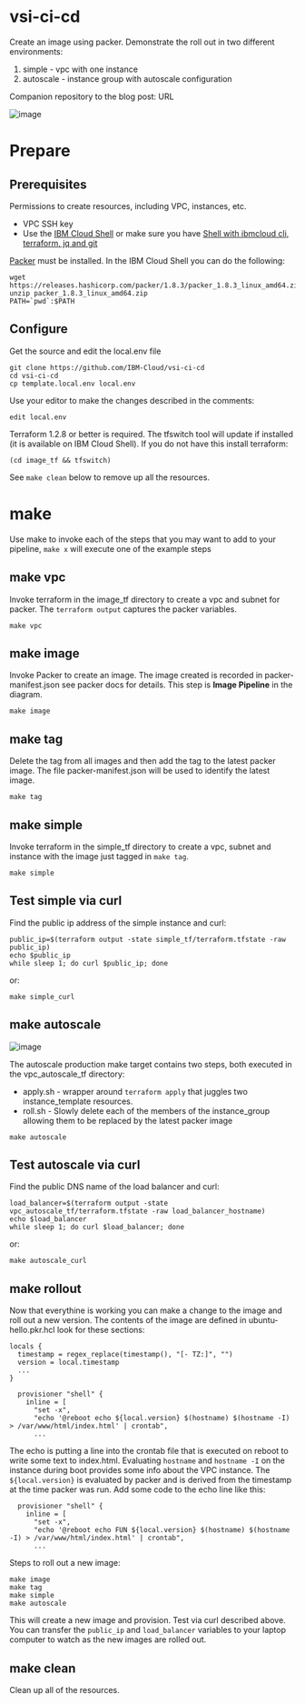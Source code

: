 # vsi-ci-cd
Create an image using packer.  Demonstrate the roll out in two different environments:
1. simple - vpc with one instance
2. autoscale - instance group with autoscale configuration

Companion repository to the blog post: URL

![image](https://user-images.githubusercontent.com/6932057/188900788-18736f50-1ffe-4975-929e-cdd5df2b389c.png)


# Prepare

## Prerequisites 
Permissions to create resources, including VPC, instances, etc.
- VPC SSH key
- Use the [IBM Cloud Shell](https://cloud.ibm.com/shell) or make sure you have [Shell with ibmcloud cli, terraform, jq and git](https://cloud.ibm.com/docs/solution-tutorials?topic=solution-tutorials-tutorials)

[Packer](https://www.packer.io/downloads) must be installed. In the IBM Cloud Shell you can do the following:
```
wget https://releases.hashicorp.com/packer/1.8.3/packer_1.8.3_linux_amd64.zip
unzip packer_1.8.3_linux_amd64.zip
PATH=`pwd`:$PATH
```

## Configure

Get the source and edit the local.env file
```
git clone https://github.com/IBM-Cloud/vsi-ci-cd
cd vsi-ci-cd
cp template.local.env local.env
```

Use your editor to make the changes described in the comments:
```
edit local.env
```

Terraform 1.2.8 or better is required.  The tfswitch tool will update if installed (it is available on IBM Cloud Shell).  If you do not have this install terraform:
```
(cd image_tf && tfswitch)
```


See `make clean` below to remove up all the resources.

# make
Use make to invoke each of the steps that you may want to add to your pipeline, `make x` will execute one of the example steps

## make vpc
Invoke terraform in the image_tf directory to create a vpc and subnet for packer.  The `terraform output` captures the packer variables.
```
make vpc
```

## make image
Invoke Packer to create an image.  The image created is recorded in packer-manifest.json see packer docs for details. This step is **Image Pipeline** in the diagram.
```
make image
```

## make tag
Delete the tag from all images and then add the tag to the latest packer image.  The file packer-manifest.json will be used to identify the latest image.
```
make tag
```

## make simple
Invoke terraform in the simple_tf directory to create a vpc, subnet and instance with the image just tagged in `make tag`.
```
make simple
```

## Test simple via curl
Find the public ip address of the simple instance and curl:
```
public_ip=$(terraform output -state simple_tf/terraform.tfstate -raw public_ip)
echo $public_ip
while sleep 1; do curl $public_ip; done
```

or:
```
make simple_curl
```

## make autoscale
![image](https://user-images.githubusercontent.com/6932057/188898113-6c9743ce-0590-407c-bc8d-6b16fdf699a3.png)

The autoscale production make target contains two steps, both executed in the vpc_autoscale_tf directory:
- apply.sh - wrapper around `terraform apply` that juggles two instance_template resources.
- roll.sh - Slowly delete each of the members of the instance_group allowing them to be replaced by the latest packer image

```
make autoscale
```

## Test autoscale via curl
Find the public DNS name of the load balancer and curl:
```
load_balancer=$(terraform output -state vpc_autoscale_tf/terraform.tfstate -raw load_balancer_hostname)
echo $load_balancer
while sleep 1; do curl $load_balancer; done
```

or:
```
make autoscale_curl
```

## make rollout
Now that everythine is working you can make a change to the image and roll out a new version.  The contents of the image are defined in ubuntu-hello.pkr.hcl look for these sections:
```
locals {
  timestamp = regex_replace(timestamp(), "[- TZ:]", "")
  version = local.timestamp
  ...
}

  provisioner "shell" {
    inline = [
      "set -x",
      "echo '@reboot echo ${local.version} $(hostname) $(hostname -I) > /var/www/html/index.html' | crontab",
      ...
```

The echo is putting a line into the crontab file that is executed on reboot to write some text to index.html.  Evaluating `hostname` and `hostname -I` on the instance during boot provides some info about the VPC instance.  The `${local.version}` is evaluated by packer and is derived from the timestamp at the time packer was run.  Add some code to the echo line like this:


```
  provisioner "shell" {
    inline = [
      "set -x",
      "echo '@reboot echo FUN ${local.version} $(hostname) $(hostname -I) > /var/www/html/index.html' | crontab",
      ...
```

Steps to roll out a new image:
```
make image
make tag
make simple
make autoscale
```

This will create a new image and provision.  Test via curl described above.  You can transfer the `public_ip` and `load_balancer` variables to your laptop computer to watch as the new images are rolled out.

## make clean
Clean up all of the resources.